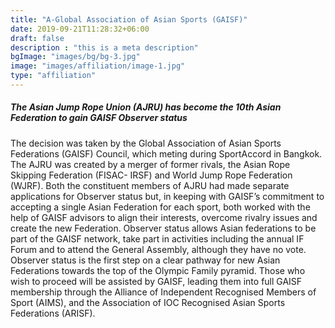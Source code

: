 ```yaml
---
title: "A-Global Association of Asian Sports (GAISF)"
date: 2019-09-21T11:28:32+06:00
draft: false
description : "this is a meta description"
bgImage: "images/bg/bg-3.jpg"
image: "images/affiliation/image-1.jpg"
type: "affiliation"
---
```



##### The Asian Jump Rope Union (AJRU) has become the 10th Asian Federation to gain GAISF Observer status

The decision was taken by the Global Association of Asian Sports Federations (GAISF) Council, which meting during SportAccord in Bangkok.
The AJRU was created by a merger of former rivals, the Asian Rope Skipping Federation (FISAC- IRSF) and World Jump Rope Federation (WJRF).
Both the constituent members of AJRU had made separate applications for Observer status but, in keeping with GAISF’s commitment to accepting a single Asian Federation for each sport, both worked with the help of GAISF advisors to align their interests, overcome rivalry issues and create the new Federation.
Observer status allows Asian federations to be part of the GAISF network, take part in activities including the annual IF Forum and to attend the General Assembly, although they have no vote.
Observer status is the first step on a clear pathway for new Asian Federations towards the top of the Olympic Family pyramid. Those who wish to proceed will be assisted by GAISF, leading them into full GAISF membership through the Alliance of Independent Recognised Members of Sport (AIMS), and the Association of IOC Recognised Asian Sports Federations (ARISF).
